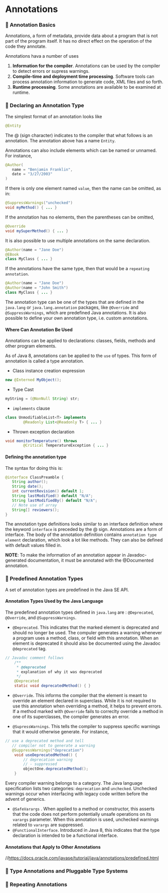 # Annotations

### 📌 Annotation Basics
Annotations, a form of metadata, provide data about a program that is not part of the program itself. It has no direct effect on the operation of the code they annotate.

Annotations hava a number of uses
1. **Information for the compiler**. Annotations can be used by the compiler to detect errors or supress warnings.
2. **Compile-time and deployment time processing**. Software tools can process annotation information to generate code, XML files and so forth.
3. **Runtime processing**. Some annotations are available to be examined at runtime.

### 📌 Declaring an Annotation Type
The simplest format of an annotation looks like
```java
@Entity
```

The @ (sign character) indicates to the compiler that what follows is an annotation. The annotation above has a name `Entity`.

Annotations can also include elements which can be named or unnamed. For instance,
```java
@Author(
   name = "Benjamin Franklin",
   date = "3/27/2003"
)
```
If there is only one element named `value`, then the name can be omitted, as in: 
```java
@SuppressWarnings("unchecked")
void myMethod() { ... }
```

If the annotation has no elements, then the parentheses can be omitted,
```java
@Override
void mySuperMethod() { ... }
```
It is also possible to use multiple annotations on the same declaration.
```java
@Author(name = "Jane Doe")
@EBook
class MyClass { ... }
```
If the annotations have the same type, then that would be a `repeating annotation`.
```java
@Author(name = "Jane Doe")
@Author(name = "John Smith")
class MyClass { ... }
```

The annotation type can be one of the types that are defined in the `java.lang` or `java.lang.annotation` packages, like `@Override` and `@SuppressWarnings`, which are predefined Java annotations. It is also possible to define your own annotation type, i.e. custom annotations.

#### Where Can Annotation Be Used
Annotations can be applied to declarations: classes, fields, methods and other program elements. 

As of Java 8, annotations can be applied to the `use` of types. This form of annotation is called a type annotation.

* Class instance creation expression
```java
new @Interned MyObject();
```
* Type Cast
```java
myString = (@NonNull String) str;
```
* `implements` clause
```java
class UnmodifiableList<T> implements
        @Readonly List<@Readonly T> { ... }
```
* Thrown exception declaration
```java
void monitorTemperature() throws
        @Critical TemperatureException { ... }
```

#### Defining the annotation type
The syntax for doing this is:
```java
@interface ClassPreamble {
   String author();
   String date();
   int currentRevision() default 1;
   String lastModified() default "N/A";
   String lastModifiedBy() default "N/A";
   // Note use of array
   String[] reviewers();
}
```
The annotation type definitions looks similar to an interface definition where the keyword `interface` is preceded by the @ sign. Annotations are a form of interface. The body of the annotation definition contains `annotation type element` declaration, which look a lot like methods. They can also be defined with default values filled in.

**NOTE**: To make the information of an annotation appear in Javadoc-generated documentation, it must be annotated with the @Documented annotation.


### 📌 Predefined Annotation Types
A set of annotation types are predefined in the Java SE API.

#### Annotation Types Used by the Java Language
The predefined annotation types defined in `java.lang` are : `@Deprecated`, `@Override`, and `@SuppressWarnings`.
* `@Deprecated`. This indicates that the marked element is deprecated and should no longer be used. The compuler generates a warning whenever a program uses a method, class, or field with this annotation. When an element is deprecated it should also be documented using the Javadoc `@deprecated` tag.
```java
// Javadoc comment follows
    /**
     * @deprecated
     * explanation of why it was deprecated
     */
    @Deprecated
    static void deprecatedMethod() { }
```

* `@Override`. This informs the compiler that the element is meant to override an element declared in superclass. While it is not required to use this annotation when overriding a method, it helps to prevent errors. If a method marked with `@Override` fails to correclty override a method in one of its superclasses, the compiler generates an error.

* `@SupressWarnings`. This tells the compiler to suppress specific warnings that it would otherwise generate. For instance,
```java
// use a deprecated method and tell 
   // compiler not to generate a warning
   @SuppressWarnings("deprecation")
    void useDeprecatedMethod() {
        // deprecation warning
        // - suppressed
        objectOne.deprecatedMethod();
    }
```
Every compiler warning belongs to a category. The Java language specification lists two categories: `deprecation` and `unchecked`. Unchecked warnings occur when interfacing with legacy code written before the advent of generics.
* `@SafeVarargs` . When applied to a method or constructor, this asserts that the code does not perform potentially unsafe operations on its `varargs` parameter. When this annotation is used, unchecked warnings related to `varargs` are suppressed.
* `@FunctionalInterface`. Introduced in Java 8, this indicates that the type declaration is intended to be a functional interface.

#### Annotations that Apply to Other Annotations
//https://docs.oracle.com/javase/tutorial/java/annotations/predefined.html

### 📌 Type Annotations and Pluggable Type Systems
### 📌 Repeating Annotations
